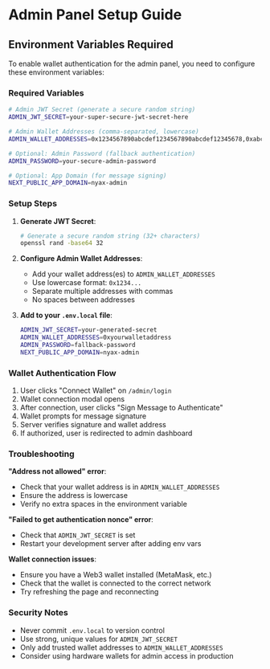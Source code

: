 # Admin Panel Setup Guide

## Environment Variables Required

To enable wallet authentication for the admin panel, you need to configure these environment variables:

### Required Variables

```bash
# Admin JWT Secret (generate a secure random string)
ADMIN_JWT_SECRET=your-super-secure-jwt-secret-here

# Admin Wallet Addresses (comma-separated, lowercase)
ADMIN_WALLET_ADDRESSES=0x1234567890abcdef1234567890abcdef12345678,0xabcdef1234567890abcdef1234567890abcdef12

# Optional: Admin Password (fallback authentication)
ADMIN_PASSWORD=your-secure-admin-password

# Optional: App Domain (for message signing)
NEXT_PUBLIC_APP_DOMAIN=nyax-admin
```

### Setup Steps

1. **Generate JWT Secret**:
   ```bash
   # Generate a secure random string (32+ characters)
   openssl rand -base64 32
   ```

2. **Configure Admin Wallet Addresses**:
   - Add your wallet address(es) to `ADMIN_WALLET_ADDRESSES`
   - Use lowercase format: `0x1234...`
   - Separate multiple addresses with commas
   - No spaces between addresses

3. **Add to your `.env.local` file**:
   ```bash
   ADMIN_JWT_SECRET=your-generated-secret
   ADMIN_WALLET_ADDRESSES=0xyourwalletaddress
   ADMIN_PASSWORD=fallback-password
   NEXT_PUBLIC_APP_DOMAIN=nyax-admin
   ```

### Wallet Authentication Flow

1. User clicks "Connect Wallet" on `/admin/login`
2. Wallet connection modal opens
3. After connection, user clicks "Sign Message to Authenticate"
4. Wallet prompts for message signature
5. Server verifies signature and wallet address
6. If authorized, user is redirected to admin dashboard

### Troubleshooting

**"Address not allowed" error**:
- Check that your wallet address is in `ADMIN_WALLET_ADDRESSES`
- Ensure the address is lowercase
- Verify no extra spaces in the environment variable

**"Failed to get authentication nonce" error**:
- Check that `ADMIN_JWT_SECRET` is set
- Restart your development server after adding env vars

**Wallet connection issues**:
- Ensure you have a Web3 wallet installed (MetaMask, etc.)
- Check that the wallet is connected to the correct network
- Try refreshing the page and reconnecting

### Security Notes

- Never commit `.env.local` to version control
- Use strong, unique values for `ADMIN_JWT_SECRET`
- Only add trusted wallet addresses to `ADMIN_WALLET_ADDRESSES`
- Consider using hardware wallets for admin access in production
